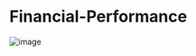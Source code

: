 # Financial-Performance
![image](https://github.com/user-attachments/assets/c42e0be2-a342-4199-b1f7-04065e69eef3)
